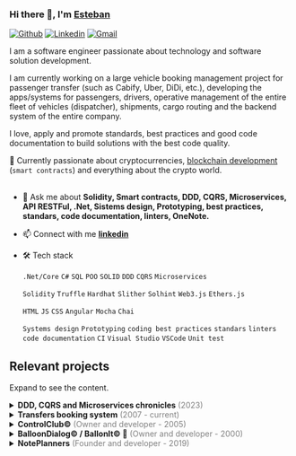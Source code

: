 ### Hi there 👋, I'm [Esteban](https://www.linkedin.com/in/estebanhugosomma/?locale=en_US)

[![Github](https://img.shields.io/badge/-Github-000?style=flat&logo=Github&logoColor=white)](https://github.com/ehsomma)
[![Linkedin](https://img.shields.io/badge/-LinkedIn-blue?style=flat&logo=Linkedin&logoColor=white)](https://www.linkedin.com/in/estebanhugosomma/?locale=en_US)
[![Gmail](https://img.shields.io/badge/-Gmail-c14438?style=flat&logo=Gmail&logoColor=white)](mailto:ehsomma@hotmail.com)

I am a software engineer passionate about technology and software solution development.

I am currently working on a large vehicle booking management project for passenger transfer (such as Cabify, Uber, DiDi, etc.), developing the apps/systems for passengers, drivers, operative management of the entire fleet of vehicles (dispatcher), shipments, cargo routing and the backend system of the entire company.

I love, apply and promote standards, best practices and good code documentation to build solutions with the best code quality.

🎯 Currently passionate about cryptocurrencies, <u>blockchain development</u> (`smart contracts`) and everything about the crypto world.
<br>
<br>
- 💬 Ask me about **Solidity, Smart contracts, DDD, CQRS, Microservices, API RESTFul, .Net, Sistems design, Prototyping, best practices, standars, code documentation, linters, OneNote.**

- 📫 Connect with me **[linkedin](https://www.linkedin.com/in/estebanhugosomma/?locale=en_US)**

- 🛠 Tech stack

  `.Net/Core` `C#` `SQL` `POO` `SOLID` `DDD` `CQRS` `Microservices`

  `Solidity` `Truffle` `Hardhat` `Slither` `Solhint` `Web3.js` `Ethers.js`

  `HTML` `JS` `CSS` `Angular` `Mocha` `Chai`

  `Systems design` `Prototyping` `coding best practices` `standars` `linters` `code documentation` `CI` `Visual Studio` `VSCode` `Unit test`

## Relevant projects
Expand to see the content.

<details>
  <summary><b>DDD, CQRS and Microservices chronicles</b><span style="color:grey"> (2023)</span></summary>
  <br>
  A working example of <b>DDD</b> with <b>microservices</b>, <b>CQRS</b> and Write and Read databases. This document, in addition to the code, contains comments about the decisions that we made to select architectures, guidelines, definitions, patterns and tools.

  [Repository...](https://github.com/ehsomma/ddd-cqrs-microservices)
</details>

<details>
 <summary><b>Transfers booking system</b><span style="color:grey"> (2007 - current)</span></summary>
 <br>
 This is the project thay I'm currently working. It's a vehicle booking management project for passenger transfer (such as Cabify, Uber, DiDi, etc.). Designed and developed the apps/systems for passengers, drivers, operative management of the entire fleet of vehicles (dispatcher), shipments, cargo routing and the backend system of the entire company.<br><br>
 
 ![banner](https://raw.githubusercontent.com/ehsomma/ehsomma/main/bookingsystem.png)

 Technologies<br>
 `.Net/Core` `C#` `API RESTFul` `Swagger` `Dapper` `AutoFac (IoC)` `Google Maps APIs` `TomTom APIs` `OSM APIs` `Unit test` `Integration test` `Mocks` `SQL Server` `MySql` `StyleCop` `Payment gateway integration` `Angular` `Hosted in AWS/Firebase`
</details>

<details>
 <summary><b>ControlClub©</b><span style="color:grey"> (Owner and developer - 2005)</span></summary>
 <br>
 <b>ControlClub</b> is a complete management system with access control, workouts, schedulers and court control for gyms, clubs or any establishment with memberships.
 Currently used in various gyms and clubs in Argentina, Mexico, Chile, Uruguay, Spain, etc. Integration with fingerprint reader, tax ticketer.<br><br>
 NOTE: Remember that it was made in 2005 😉
 
 [ControlClub...](http://www.sommytech.com.ar/controlclub/Home.htm)<br> 
 [ControlClub - tour...](http://www.sommytech.com.ar/controlclub/Tour.asp?Index=1)

 ![banner](https://raw.githubusercontent.com/ehsomma/ehsomma/main/controlclub.png)
</details>

<details>
 <summary><b>BalloonDialog© / BallonIt© 🥇</b><span style="color:grey"> (Owner and developer - 2000)</span></summary>
 <br>
 This is by far my most loved work ever! 💪<br>
 <b>BalloonDialog</b> is a tool for developers to interact users with Microsoft MSAgent© (under Microsoft license) like Merlin, Genie, Robbie, etc.<br>
 This tool was sold around the world and it was used by many developers and companies.<br>
 The Microsoft Agent technology was deprecated by Microsoft and replaced by Cortana.<br><br>
 Merlin, Genie, Robbie, Clippy… I miss you.<br><br>
 
 [BalloonDialog - home...](http://www.sommytech.com.ar/balloondialog/home.htm)<br> 
 [BalloonDialog - screenshots...](http://www.sommytech.com.ar/balloondialog/ScreenShots_70.htm)<br> 
 [BallonIt - home...](http://www.sommytech.com.ar/balloonit/home.htm)

 ![banner](https://raw.githubusercontent.com/ehsomma/ehsomma/main/ballondialog.png)

 Technologies<br>
 `ActiveX for VB6` `FoxPro` `Dephi` `C++`
</details>

<details>
 <summary><b>NotePlanners</b><span style="color:grey"> (Founder and developer - 2019)</span></summary>
 <br>
 <b>NOTE</b>: This is not a code project.<br>
 Throughout my career I have found and used the best tool out there to manage a software project from start to finish, <b>OneNote</b>. This collaborative tool allows me to manage the team, carry out the project research, share or export all the information, manage the requirements and tasks, design tables and classes, do the initial prototyping, take notes, write and set the development standards, write and track test cases, integrate with Trello cards, and much more. All this in the cloud and shared with the team.<br>
 My experience with this tool led me, in my spare time, to create this personal project: YouTube Planner for OneNote.<br><br>
 The <b>YouTube Planner for OneNote</b> is a set of templates, guides and resources to plan and manage the creation and progress of a channel and the entire process of pre-production, production and post-production of YouTube videos.<br><br>
 
 [NotePlanners...](https://noteplanners.com)<br> 

 ![banner](https://raw.githubusercontent.com/ehsomma/ehsomma/main/noteplanners.png)
</details>

